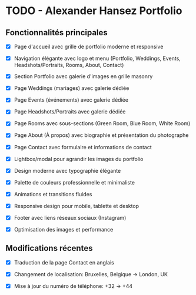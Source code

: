 # TODO - Alexander Hansez Portfolio

## Fonctionnalités principales

- [x] Page d'accueil avec grille de portfolio moderne et responsive
- [x] Navigation élégante avec logo et menu (Portfolio, Weddings, Events, Headshots/Portraits, Rooms, About, Contact)
- [x] Section Portfolio avec galerie d'images en grille masonry
- [x] Page Weddings (mariages) avec galerie dédiée
- [x] Page Events (événements) avec galerie dédiée
- [x] Page Headshots/Portraits avec galerie dédiée
- [x] Page Rooms avec sous-sections (Green Room, Blue Room, White Room)
- [x] Page About (À propos) avec biographie et présentation du photographe
- [x] Page Contact avec formulaire et informations de contact
- [x] Lightbox/modal pour agrandir les images du portfolio
- [x] Design moderne avec typographie élégante
- [x] Palette de couleurs professionnelle et minimaliste
- [x] Animations et transitions fluides
- [x] Responsive design pour mobile, tablette et desktop
- [x] Footer avec liens réseaux sociaux (Instagram)
- [x] Optimisation des images et performance



## Modifications récentes

- [x] Traduction de la page Contact en anglais
- [x] Changement de localisation: Bruxelles, Belgique → London, UK
- [x] Mise à jour du numéro de téléphone: +32 → +44

